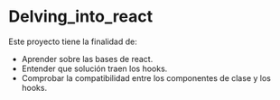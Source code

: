 # Delving_into_react
Este proyecto tiene la finalidad de:
- Aprender sobre las bases de react.
- Entender que solución traen los hooks.
- Comprobar la compatibilidad entre los componentes de clase y los hooks.
